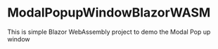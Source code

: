 # ModalPopupWindowBlazorWASM
 This is simple Blazor WebAssembly project to demo the Modal Pop up window
